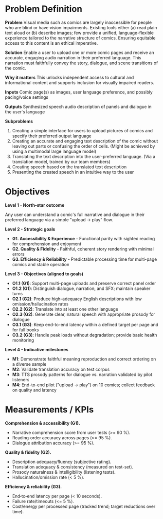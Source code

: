 # Problem Definition

**Problem**
Visual media such as comics are largely inaccessible for people who are blind or have vision impairments. Existing tools either (a) read plain text aloud or (b) describe images; few provide a unified, language-flexible experience tailored to the narrative structure of comics. Ensuring equitable access to this content is an ethical imperative.

**Solution**
Enable a user to upload one or more comic pages and receive an accurate, engaging audio narration in their preferred language. This narration must faithfully convey the story, dialogue, and scene transitions of the comic.

**Why it matters**
This unlocks independent access to cultural and informational content and supports inclusion for visually impaired readers.

**Inputs** 
Comic page(s) as images, user language preference, and possibly pacing/voice settings

**Outputs** Synthesized speech audio description of panels and dialogue in the user's language

**Subproblems**

1. Creating a simple interface for users to upload pictures of comics and specify their preferred output language
2. Creating an accurate and engaging text description of the comic without leaving out parts or confusing the order of cells. (Might be achieved by using a multimodal large language model)
3. Translating the text description into the user-preferred language. (Via a translation model, trained by our team members)
4. Creating speech based on the translated text description
5. Presenting the created speech in an intuitive way to the user

# Objectives

**Level 1 - North-star outcome**  

Any user can understand a comic's full narrative and dialogue in their preferred language via a simple "upload -> play" flow.

**Level 2 - Strategic goals**

- **G1. Accessibility & Experience** - Functional parity with sighted reading for comprehension and enjoyment
- **G2. Quality & Fidelity** - Faithful, coherent story rendering with minimal errors
- **G3. Efficiency & Reliability** - Predictable processing time for multi-page comics and stable operation

**Level 3 - Objectives (aligned to goals)**

- **O1.1 (G1)**: Support multi-page uploads and preserve correct panel order
- **O1.2 (G1)**: Distinguish dialogue, narration, and SFX; maintain speaker turns
- **O2.1 (G2)**: Produce high-adequacy English descriptions with low omission/hallucination rates
- **O2.2 (G2)**: Translate into at least one other language
- **O2.3 (G2)**: Generate clear, natural speech with appropriate prosody for dialogue
- **O3.1 (G3)**: Keep end-to-end latency within a defined target per page and for full books
- **O3.2 (G3)**: Handle peak loads without degradation; provide basic health monitoring

**Level 4 - Indicative milestones**

- **M1**: Demonstrate faithful meaning reproduction and correct ordering on a diverse sample
- **M2**: Validate translation accuracy on test corpus
- **M3**: TTS prosody patterns for dialogue vs. narration validated by pilot listeners
- **M4**: End-to-end pilot ("upload -> play") on 10 comics; collect feedback on quality and latency

# Measurements / KPIs

**Comprehension & accessibility (G1).**

- Narrative comprehension score from user tests (>= 90 %).
- Reading‑order accuracy across pages (>= 95 %).
- Dialogue attribution accuracy (>= 95 %).

**Quality & fidelity (G2).**

- Description adequacy/fluency (subjective rating).
- Translation adequacy & consistency (measured on test-set).
- Prosody naturalness & intelligibility (listening tests).
- Hallucination/omission rate (< 5 %).

**Efficiency & reliability (G3).**

- End‑to‑end latency per page (< 10 seconds).
- Failure rate/timeouts (<= 5 %).
- Cost/energy per processed page (tracked trend; target reductions over time).
